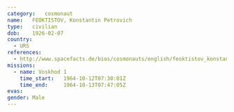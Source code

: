 ```yaml
---
category:	cosmonaut
name:	FEOKTISTOV, Konstantin Petrovich
type:	civilian
dob:	1926-02-07
country:
  - URS
references:
  - http://www.spacefacts.de/bios/cosmonauts/english/feoktistov_konstantin.htm
missions:
  - name: Voskhod 1
    time_start:   1964-10-12T07:30:01Z
    time_end:     1964-10-13T07:47:05Z
evas:
gender:	Male
---
```

